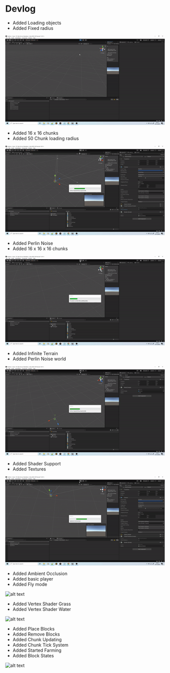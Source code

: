 # Devlog

- Added Loading objects
- Added Fixed radius

![alt text](https://github.com/Terraform-CSharp/Terraform/blob/images/0.gif?raw=true)

- Added 16 x 16 chunks
- Added 50 Chunk loading radius

![alt text](https://github.com/Terraform-CSharp/Terraform/blob/images/1.gif?raw=true)

- Added Perlin Noise
- Added 16 x 16 x 16 chunks

![alt text](https://github.com/Terraform-CSharp/Terraform/blob/images/2.gif?raw=true)

- Added Infinite Terrain
- Added Perlin Noise world

![alt text](https://github.com/Terraform-CSharp/Terraform/blob/images/3.gif?raw=true)

- Added Shader Support
- Added Textures

![alt text](https://github.com/Terraform-CSharp/Terraform/blob/images/4.gif?raw=true)

- Added Ambient Occlusion
- Added basic player
- Added Fly mode

![alt text](https://github.com/Terraform-CSharp/Terraform/blob/images/5.gif?raw=true)

- Added Vertex Shader Grass
- Added Vertex Shader Water

![alt text](https://github.com/Terraform-CSharp/Terraform/blob/images/6.gif?raw=true)

- Added Place Blocks
- Added Remove Blocks
- Added Chunk Updating
- Added Chunk Tick System
- Added Started Farming
- Added Block States

![alt text](https://github.com/Terraform-CSharp/Terraform/blob/images/7.gif?raw=true)
